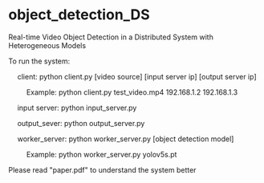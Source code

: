 # object_detection_DS
Real-time Video Object Detection in a Distributed System with Heterogeneous Models

To run the system:

&emsp; client: python client.py [video source] [input server ip] [output server ip]

&emsp; &emsp; Example: python client.py test_video.mp4 192.168.1.2 192.168.1.3
  
&emsp; input server: python input_server.py
  
&emsp; output_sever: python output_server.py
  
&emsp; worker_server: python worker_server.py [object detection model]

&emsp; &emsp; Example: python worker_server.py yolov5s.pt
  
  
Please read "paper.pdf" to understand the system better
